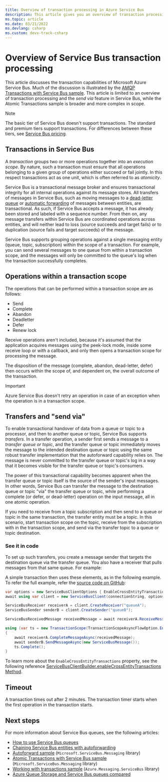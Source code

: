 ```yaml
---
title: Overview of transaction processing in Azure Service Bus
description: This article gives you an overview of transaction processing and the send via feature in Azure Service Bus.
ms.topic: article
ms.date: 03/21/2022
ms.devlang: csharp
ms.custom: devx-track-csharp
---
```


# Overview of Service Bus transaction processing

This article discusses the transaction capabilities of Microsoft Azure Service Bus. Much of the discussion is illustrated by the [AMQP Transactions with Service Bus sample](https://github.com/Azure/azure-service-bus/tree/master/samples/DotNet/Microsoft.Azure.ServiceBus/TransactionsAndSendVia/TransactionsAndSendVia/AMQPTransactionsSendVia). This article is limited to an overview of transaction processing and the *send via* feature in Service Bus, while the Atomic Transactions sample is broader and more complex in scope.

> [!NOTE]
> The basic tier of Service Bus doesn't support transactions. The standard and premium tiers support transactions. For differences between these tiers, see [Service Bus pricing](https://azure.microsoft.com/pricing/details/service-bus/).

## Transactions in Service Bus

A *transaction* groups two or more operations together into an *execution scope*. By nature, such a transaction must ensure that all operations belonging to a given group of operations either succeed or fail jointly. In this respect transactions act as one unit, which is often referred to as *atomicity*.

Service Bus is a transactional message broker and ensures transactional integrity for all internal operations against its message stores. All transfers of messages in Service Bus, such as moving messages to a [dead-letter queue](service-bus-dead-letter-queues.md) or [automatic forwarding](service-bus-auto-forwarding.md) of messages between entities, are transactional. As such, if Service Bus accepts a message, it has already been stored and labeled with a sequence number. From then on, any message transfers within Service Bus are coordinated operations across entities, and will neither lead to loss (source succeeds and target fails) or to duplication (source fails and target succeeds) of the message.

Service Bus supports grouping operations against a single messaging entity (queue, topic, subscription) within the scope of a transaction. For example, you can send several messages to one queue from within a transaction scope, and the messages will only be committed to the queue's log when the transaction successfully completes.

## Operations within a transaction scope

The operations that can be performed within a transaction scope are as follows:

- Send
- Complete
- Abandon
- Deadletter
- Defer
- Renew lock

Receive operations aren't included, because it's assumed that the application acquires messages using the peek-lock mode, inside some receive loop or with a callback, and only then opens a transaction scope for processing the message.

The disposition of the message (complete, abandon, dead-letter, defer) then occurs within the scope of, and dependent on, the overall outcome of the transaction.

> [!IMPORTANT]
> Azure Service Bus doesn't retry an operation in case of an exception when the operation is in a transaction scope.

## Transfers and "send via"

To enable transactional handover of data from a queue or topic to a processor, and then to another queue or topic, Service Bus supports *transfers*. In a transfer operation, a sender first sends a message to a *transfer queue or topic*, and the transfer queue or topic immediately moves the message to the intended destination queue or topic using the same robust transfer implementation that the autoforward capability relies on. The message is never committed to the transfer queue or topic's log in a way that it becomes visible for the transfer queue or topic's consumers.

The power of this transactional capability becomes apparent when the transfer queue or topic itself is the source of the sender's input messages. In other words, Service Bus can transfer the message to the destination queue or topic "via" the transfer queue or topic, while performing a complete (or defer, or dead-letter) operation on the input message, all in one atomic operation. 

If you need to receive from a topic subscription and then send to a queue or topic in the same transaction, the transfer entity must be a topic. In this scenario, start transaction scope on the topic, receive from the subscription with in the transaction scope, and send via the transfer topic to a queue or topic destination. 

### See it in code

To set up such transfers, you create a message sender that targets the destination queue via the transfer queue. You also have a receiver that pulls messages from that same queue. For example:

A simple transaction then uses these elements, as in the following example. To refer the full example, refer the [source code on GitHub](https://github.com/Azure/azure-sdk-for-net/blob/main/sdk/servicebus/Azure.Messaging.ServiceBus/samples/Sample06_Transactions.md#transactions-across-entities):

```csharp
var options = new ServiceBusClientOptions { EnableCrossEntityTransactions = true };
await using var client = new ServiceBusClient(connectionString, options);

ServiceBusReceiver receiverA = client.CreateReceiver("queueA");
ServiceBusSender senderB = client.CreateSender("queueB");

ServiceBusReceivedMessage receivedMessage = await receiverA.ReceiveMessageAsync();

using (var ts = new TransactionScope(TransactionScopeAsyncFlowOption.Enabled))
{
    await receiverA.CompleteMessageAsync(receivedMessage);
    await senderB.SendMessageAsync(new ServiceBusMessage());
    ts.Complete();
}
```

To learn more about the `EnableCrossEntityTransactions` property, see the following reference [ServiceBusClientBuilder.enableCrossEntityTransactions Method](/java/api/com.azure.messaging.servicebus.servicebusclientbuilder.enablecrossentitytransactions). 


## Timeout
A transaction times out after 2 minutes. The transaction timer starts when the first operation in the transaction starts. 

## Next steps

For more information about Service Bus queues, see the following articles:

* [How to use Service Bus queues](service-bus-dotnet-get-started-with-queues.md)
* [Chaining Service Bus entities with autoforwarding](service-bus-auto-forwarding.md)
* [Autoforward sample](https://github.com/Azure/azure-service-bus/tree/master/samples/DotNet/Microsoft.ServiceBus.Messaging/AutoForward) (`Microsoft.ServiceBus.Messaging` library)
* [Atomic Transactions with Service Bus sample](https://github.com/Azure/azure-service-bus/tree/master/samples/DotNet/Microsoft.ServiceBus.Messaging/AtomicTransactions) (`Microsoft.ServiceBus.Messaging` library)
* [Working with transactions sample](https://github.com/Azure/azure-sdk-for-net/blob/main/sdk/servicebus/Azure.Messaging.ServiceBus/samples/Sample06_Transactions.md) (`Azure.Messaging.ServiceBus` library)
* [Azure Queue Storage and Service Bus queues compared](service-bus-azure-and-service-bus-queues-compared-contrasted.md)
